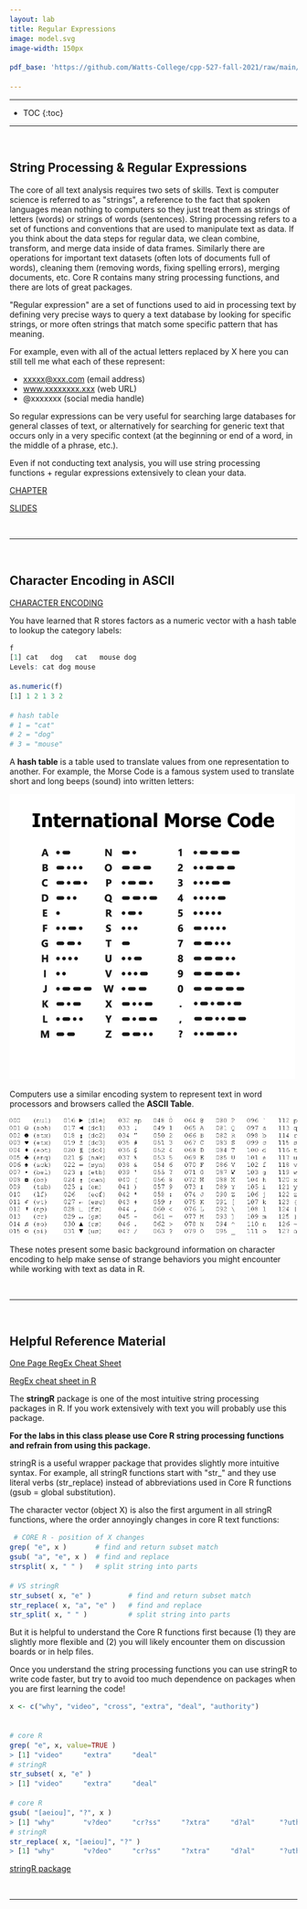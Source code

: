 ```yaml
---
layout: lab
title: Regular Expressions  
image: model.svg
image-width: 150px

pdf_base: 'https://github.com/Watts-College/cpp-527-fall-2021/raw/main/'  

---
```


<div class = "uk-container uk-container-small">

-----------------------

* TOC
{:toc}

-----------------------

<br>
  
## String Processing & Regular Expressions

The core of all text analysis requires two sets of skills. Text is computer science is referred to as "strings", a reference to the fact that spoken languages mean nothing to computers so they just treat them as strings of letters (words) or strings of words (sentences). String processing refers to a set of functions and conventions that are used to manipulate text as data. If you think about the data steps for regular data, we clean combine, transform, and merge data inside of data frames. Similarly there are operations for important text datasets (often lots of documents full of words), cleaning them (removing words, fixing spelling errors), merging documents, etc. Core R contains many string processing functions, and there are lots of great packages. 

"Regular expression" are a set of functions used to aid in processing text by defining very precise ways to query a text database by looking for specific strings, or more often strings that match some specific pattern that has meaning. 
  
For example, even with all of the actual letters replaced by X here you can still tell me what each of these represent: 

* xxxxx@xxx.com   (email address) 
* www.xxxxxxxx.xxx   (web URL)
* @xxxxxxx  (social media handle) 

So regular expressions can be very useful for searching large databases for general classes of text, or alternatively for searching for generic text that occurs only in a very specific context (at the beginning or end of a word, in the middle of a phrase, etc.). 

Even if not conducting text analysis, you will use string processing functions + regular expressions extensively to clean your data. 

<a class="uk-button uk-button-default" href="../string-processing.html">CHAPTER</a>

<a class="uk-button uk-button-default" href="../string-processing-slides.pdf">SLIDES</a>

<br>
<hr>
<br>

## Character Encoding in ASCII  

<a class="uk-button uk-button-default" href="../ascii/">CHARACTER ENCODING</a>
  
You have learned that R stores factors as a numeric vector with a hash table to lookup the category labels: 
  
```r
f
[1] cat   dog   cat   mouse dog  
Levels: cat dog mouse

as.numeric(f)
[1] 1 2 1 3 2

# hash table 
# 1 = "cat"
# 2 = "dog"
# 3 = "mouse"
```  
  
A **hash table** is a table used to translate values from one representation to another. For example, the Morse Code is a famous system used to translate short and long beeps (sound) into written letters: 
  
![](images/morse-code.png)
  
Computers use a similar encoding system to represent text in word processors and browsers called the **ASCII Table**.

![](images/simple-ascii.gif)  
  
These notes present some basic background information on character encoding to help make sense of strange behaviors you might encounter while working with text as data in R.  
  
<br>
<hr>
<br>
  
## Helpful Reference Material

[One Page RegEx Cheat Sheet](https://github.com/DS4PS/cpp-527-spr-2020/raw/master/lectures/regular-expressions%20one-page-cheat-sheet.pdf) 

[RegEx cheat sheet in R](https://github.com/DS4PS/cpp-527-spr-2020/raw/master/lectures/RegExCheatsheetInR.pdf)


The **stringR** package is one of the most intuitive string processing packages in R. If you work extensively with text you will probably use this package. 
  
**For the labs in this class please use Core R string processing functions and refrain from using this package.** 
  
stringR is a useful wrapper package that provides slightly more intuitive syntax. For example, all stringR functions start with "str_" and they use literal verbs (str_replace) instead of abbreviations used in Core R functions (gsub = global substitution). 
  
The character vector (object X) is also the first argument in all stringR functions, where the order annoyingly changes in core R text functions:
  
```r
 # CORE R - position of X changes
grep( "e", x )       # find and return subset match
gsub( "a", "e", x )  # find and replace
strsplit( x, " " )   # split string into parts

# VS stringR
str_subset( x, "e" )         # find and return subset match
str_replace( x, "a", "e" )   # find and replace
str_split( x, " " )          # split string into parts
``` 
  
But it is helpful to understand the Core R functions first because (1) they are slightly more flexible and (2) you will likely encounter them on discussion boards or in help files.  
  
Once you understand the string processing functions you can use stringR to write code faster, but try to avoid too much dependence on packages when you are first learning the code! 
  
  
```r
x <- c("why", "video", "cross", "extra", "deal", "authority")


# core R
grep( "e", x, value=TRUE )
> [1] "video"     "extra"     "deal"
# stringR
str_subset( x, "e" )
> [1] "video"     "extra"     "deal"

# core R
gsub( "[aeiou]", "?", x )
> [1] "why"       "v?deo"     "cr?ss"     "?xtra"     "d?al"      "?uthority"
# stringR
str_replace( x, "[aeiou]", "?" )
> [1] "why"       "v?deo"     "cr?ss"     "?xtra"     "d?al"      "?uthority"
```
  
[stringR package](https://cran.r-project.org/web/packages/stringr/vignettes/stringr.html)


  
<br>
<hr>
<br>
<br>

</div>
